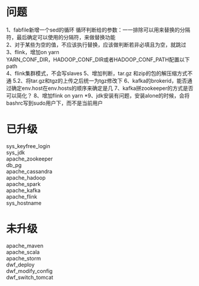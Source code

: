 # 问题
1、fabfile新增一个sed的循环
循环判断给的参数：一一排除可以用来替换的分隔符，最后确定可以使用的分隔符，来做替换功能  
2、对于某些为空的值，不应该执行替换，应该做判断若非必填且为空，就跳过  
3、flink，增加on yarn  
YARN_CONF_DIR，HADOOP_CONF_DIR或者HADOOP_CONF_PATH配置以下path  
4、flink集群模式，不会写slaves
5、增加判断，tar.gz 和zip的包的解压缩方式不通
5.2、将tar.gz和tgz的上传之后统一为tgz修改下
6、kafka的brokerid，能否通过确定env.host在env.hosts的顺序来确定是几
7、kafka拼zookeeper的方式是否可以简化？
8、增加flink on yarn
*9、jdk安装有问题，安装alone的时候，会将bashrc写到sudo用户下，而不是当前用户


# 已升级
sys_keyfree_login  
sys_jdk  
apache_zookeeper  
db_pg  
apache_cassandra  
apache_hadoop  
apache_spark  
apache_kafka  
apache_flink  
sys_hostname
# 未升级
apache_maven  
apache_scala  
apache_storm  
dwf_deploy  
dwf_modify_config  
dwf_switch_tomcat  
